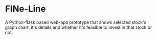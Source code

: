# FINe-Line
A Python-flask based web-app prototype that shows selected stock's graph chart, it's details and whether it's feasible to invest in that stock or not.
